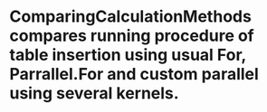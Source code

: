 # ComparingCalculationMethods compares running procedure of table insertion using usual For, Parrallel.For and custom parallel using several kernels.
